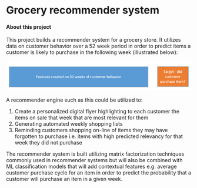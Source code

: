 # Grocery recommender system

#### About this project

This project builds a recommender system for a grocery store.  It utilizes data on customer behavior over a 52 week period in order to predict items a customer is likely to purchase in the following week (illustrated below):

![](Images/Timeline.PNG)

A recommender engine such as this could be utilized to:

1.	Create a personalized digital flyer highlighting to each customer the items on sale that week that are most relevant for them
2.	Generating automated weekly shopping lists
3.	Reminding customers shopping on-line of items they may have forgotten to purchase i.e. items with high predicted relevancy for that week they did not purchase

The recommender system is built utilizing matrix factorization techniques commonly used in recommender systems but will also be combined with ML classification models that will add contextual features e.g. average customer purchase cycle for an item in order to predict the probability that a customer will purchase an item in a given week.  

